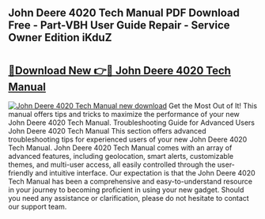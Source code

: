 ## John Deere 4020 Tech Manual PDF Download Free - Part-VBH User Guide Repair - Service Owner Edition iKduZ

# <h2><a href="http://bc86439.oget.top/?id=John+Deere+4020+Tech+Manual">🔗Download New 👉🔴 John Deere 4020 Tech Manual</a></h2>

[![John Deere 4020 Tech Manual new download](https://i.imgur.com/5g1atiW.png)](http://bc86439.oget.top/?id=John+Deere+4020+Tech+Manual)
Get the Most Out of It! This manual offers tips and tricks to maximize the performance of your new John Deere 4020 Tech Manual. Troubleshooting Guide for Advanced Users John Deere 4020 Tech Manual This section offers advanced troubleshooting tips for experienced users of your new John Deere 4020 Tech Manual. John Deere 4020 Tech Manual comes with an array of advanced features, including geolocation, smart alerts, customizable themes, and multi-user access, all easily controlled through the user-friendly and intuitive interface. Our expectation is that the John Deere 4020 Tech Manual has been a comprehensive and easy-to-understand resource in your journey to becoming proficient in using your new gadget. Should you need any assistance or clarification, please do not hesitate to contact our support team.
